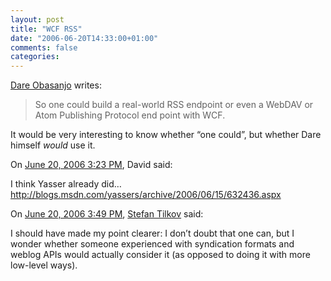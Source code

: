 ```yaml
---
layout: post
title: "WCF RSS"
date: "2006-06-20T14:33:00+01:00"
comments: false
categories: 
---
```


<p><a href="http://www.25hoursaday.com/weblog/PermaLink.aspx?guid=58abf40b-a35c-440c-acce-b80c2cbfa088">Dare Obasanjo</a> writes:</p>

<blockquote>
<p>So one could build a real-world RSS endpoint or even a WebDAV or Atom Publishing Protocol end point with WCF.</p>
</blockquote>

<p>It would be very interesting to know whether &#8220;one could&#8221;, but whether Dare himself <em>would</em> use it.</p>

<section class="comments">

<div class="comment" id="comment-930">
On <a href="#comment-930" title="Permalink to this comment">June 20, 2006  3:23 PM</a>, David
said:
<p>I think Yasser already did&#8230;
<a href="http://blogs.msdn.com/yassers/archive/2006/06/15/632436.aspx" rel="nofollow" /><a href="http://blogs.msdn.com/yassers/archive/2006/06/15/632436.aspx" rel="nofollow">http://blogs.msdn.com/yassers/archive/2006/06/15/632436.aspx</a></p>


<div class="comment" id="comment-931">
On <a href="#comment-931" title="Permalink to this comment">June 20, 2006  3:49 PM</a>, <a href="/en/staff/st/">Stefan Tilkov</a>
said:
<p>I should have made my point clearer: I don&#8217;t doubt that one can, but I wonder whether someone experienced with syndication formats and weblog APIs would actually consider it (as opposed to doing it with more low-level ways).</p>


</section>

